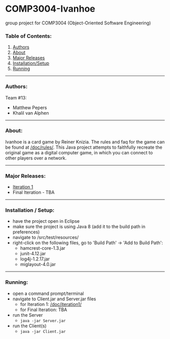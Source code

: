 # COMP3004-Ivanhoe
group project for COMP3004 (Object-Oriented Software Engineering)

### Table of Contents:
1. [Authors](README.md#authors)     
2. [About](README.md#about)
3. [Major Releases](README.md#major-releases)
4. [Installation/Setup](README.md#installation--setup)
5. [Running](README.md#running)

---
### Authors:
Team #13: 
- Matthew Pepers
- Khalil van Alphen

---
### About:
Ivanhoe is a card game by Reiner Knizia.  The rules and faq for the game can be found at [/doc/rules/](https://github.com/pepers/COMP3004-Ivanhoe/tree/master/doc/rules).  This Java project attempts to faithfully recreate the original game as a digital computer game, in which you can connect to other players over a network.

---
### Major Releases:
- [Iteration 1](https://github.com/pepers/COMP3004-Ivanhoe/tree/v1.0)
- Final Iteration - TBA

---
### Installation / Setup:
- have the project open in Eclipse
- make sure the project is using Java 8 (add it to the build path in preferences)
- navigate to /src/test/resources/
- right-click on the following files, go to 'Build Path' -> 'Add to Build Path':
  - hamcrest-core-1.3.jar
  - junit-4.12.jar
  - log4j-1.2.17.jar
  - miglayout-4.0.jar

---
### Running:
- open a command prompt/terminal
- navigate to Client.jar and Server.jar files 
  - for Iteration 1: [/doc/iteration1/](https://github.com/pepers/COMP3004-Ivanhoe/tree/master/doc/iteration1)
  - for Final Iteration: TBA
- run the Server
  - `java -jar Server.jar`
- run the Client(s)
  - `java -jar Client.jar`
